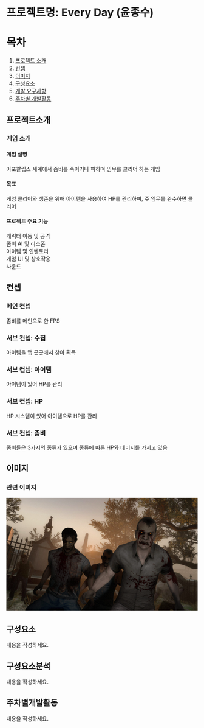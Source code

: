 # 프로젝트명: Every Day (윤종수)

# 목차
1. [프로젝트 소개](#프로젝트소개)
2. [컨셉](#컨셉)
3. [이미지](#이미지)
4. [구성요소](#구성요소)
5. [개발 요구사항](#구성요소분석)
6. [주차별 개발활동](#주차별개발활동)

## 프로젝트소개
### 게임 소개

#### 게임 설명
아포칼립스 세계에서 좀비를 죽이거나 피하며 임무를 클리어 하는 게임

#### 목표
게임 클리어와 생존을 위해 아이템을 사용하여 HP를 관리하며, 주 임무를 완수하면 클리어

#### 프로젝트 주요 기능
캐릭터 이동 및 공격  
좀비 AI 및 리스폰  
아이템 및 인벤토리  
게임 UI 및 상호작용  
사운드  

## 컨셉

### 메인 컨셉
좀비를 메인으로 한 FPS  

### 서브 컨셉: 수집
아이템을 맵 곳곳에서 찾아 획득

### 서브 컨셉: 아이템
아이템이 있어 HP를 관리

### 서브 컨셉: HP
HP 시스템이 있어 아이템으로 HP를 관리

### 서브 컨셉: 좀비
좀비들은 3가지의 종류가 있으며 종류에 따른 HP와 데미지를 가지고 있음

## 이미지
### 관련 이미지
![Example Image](캡처.png)



## 구성요소
내용을 작성하세요.

## 구성요소분석
내용을 작성하세요.

## 주차별개발활동
내용을 작성하세요.
